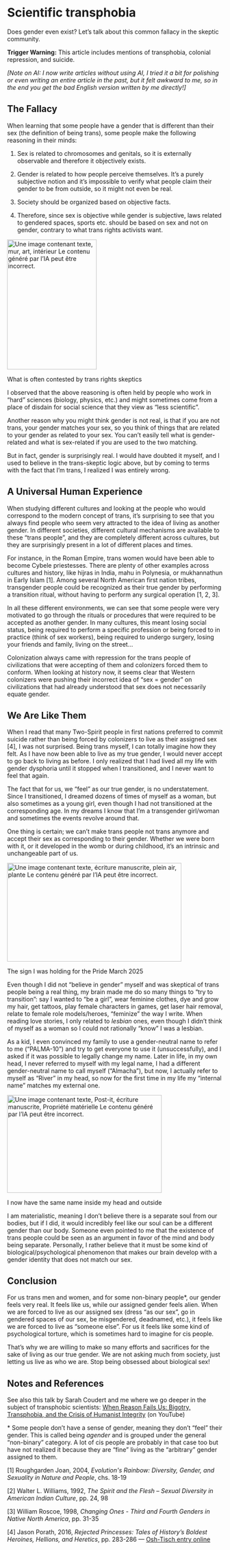 # Scientific transphobia

Does gender even exist? Let’s talk about this common fallacy in the
skeptic community.

**Trigger Warning:** This article includes mentions of transphobia,
colonial repression, and suicide.

*\[Note on AI: I now write articles without using AI, I tried it a bit
for polishing or even writing an entire article in the past, but it felt
awkward to me, so in the end you get the bad English version written by
me directly!\]*

## The Fallacy

When learning that some people have a gender that is different than
their sex (the definition of being trans), some people make the
following reasoning in their minds:

1.  Sex is related to chromosomes and genitals, so it is externally
    observable and therefore it objectively exists.

2.  Gender is related to how people perceive themselves. It’s a purely
    subjective notion and it’s impossible to verify what people claim
    their gender to be from outside, so it might not even be real.

3.  Society should be organized based on objective facts.

4.  Therefore, since sex is objective while gender is subjective, laws
    related to gendered spaces, sports etc. should be based on sex and
    not on gender, contrary to what trans rights activists want.

<img src="media/image1.jpeg" style="width:2.17497in;height:3.15685in"
alt="Une image contenant texte, mur, art, intérieur Le contenu généré par l’IA peut être incorrect." />

What is often contested by trans rights skeptics

I observed that the above reasoning is often held by people who work in
“hard” sciences (biology, physics, etc.) and might sometimes come from a
place of disdain for social science that they view as “less scientific”.

Another reason why you might think gender is not real, is that if you
are not trans, your gender matches your sex, so you think of things that
are related to your gender as related to your sex. You can’t easily tell
what is gender-related and what is sex-related if you are used to the
two matching.

But in fact, gender is surprisingly real. I would have doubted it
myself, and I used to believe in the trans-skeptic logic above, but by
coming to terms with the fact that I’m trans, I realized I was entirely
wrong.

## A Universal Human Experience

When studying different cultures and looking at the people who would
correspond to the modern concept of trans, it’s surprising to see that
you always find people who seem very attracted to the idea of living as
another gender. In different societies, different cultural mechanisms
are available to these “trans people”, and they are completely different
across cultures, but they are surprisingly present in a lot of different
places and times.

For instance, in the Roman Empire, trans women would have been able to
become Cybele priestesses. There are plenty of other examples across
cultures and history, like hijras in India, mahu in Polynesia, or
mukhannathun in Early Islam \[1\]. Among several North American first
nation tribes, transgender people could be recognized as their true
gender by performing a transition ritual, without having to perform any
surgical operation \[1, 2, 3\].

In all these different environments, we can see that some people were
very motivated to go through the rituals or procedures that were
required to be accepted as another gender. In many cultures, this meant
losing social status, being required to perform a specific profession or
being forced to in practice (think of sex workers), being required to
undergo surgery, losing your friends and family, living on the street…

Colonization always came with repression for the trans people of
civilizations that were accepting of them and colonizers forced them to
conform. When looking at history now, it seems clear that Western
colonizers were pushing their incorrect idea of “sex = gender” on
civilizations that had already understood that sex does not necessarily
equate gender.

## We Are Like Them

When I read that many Two-Spirit people in first nations preferred to
commit suicide rather than being forced by colonizers to live as their
assigned sex \[4\], I was not surprised. Being trans myself, I can
totally imagine how they felt. As I have now been able to live as my
true gender, I would never accept to go back to living as before. I only
realized that I had lived all my life with gender dysphoria until it
stopped when I transitioned, and I never want to feel that again.

The fact that for us, we “feel” as our true gender, is no
understatement. Since I transitioned, I dreamed dozens of times of
myself as a woman, but also sometimes as a young girl, even though I had
not transitioned at the corresponding age. In my dreams I know that I’m
a transgender girl/woman and sometimes the events revolve around that.

One thing is certain; we can’t make trans people not trans anymore and
accept their sex as corresponding to their gender. Whether we were born
with it, or it developed in the womb or during childhood, it’s an
intrinsic and unchangeable part of us.

<img src="media/image2.jpeg" style="width:4.23478in;height:2.3886in"
alt="Une image contenant texte, écriture manuscrite, plein air, plante Le contenu généré par l’IA peut être incorrect." />

The sign I was holding for the Pride March 2025

Even though I did not “believe in gender” myself and was skeptical of
trans people being a real thing, my brain made me do so many things to
“try to transition”: say I wanted to “be a girl”, wear feminine clothes,
dye and grow my hair, get tattoos, play female characters in games, get
laser hair removal, relate to female role models/heroes, “feminize” the
way I write. When reading love stories, I only related to *lesbian*
ones, even though I didn’t think of myself as a woman so I could not
rationally “know” I was a lesbian.

As a kid, I even convinced my family to use a gender-neutral name to
refer to me (“PALMA-10”) and try to get everyone to use it
(unsuccessfully), and I asked if it was possible to legally change my
name. Later in life, in my own head, I never referred to myself with my
legal name, I had a different gender-neutral name to call myself
(“Almacha”), but now, I actually refer to myself as “River” in my head,
so now for the first time in my life my “internal name” matches my
external one.

<img src="media/image3.jpeg" style="width:3.76437in;height:2.37346in"
alt="Une image contenant texte, Post-it, écriture manuscrite, Propriété matérielle Le contenu généré par l’IA peut être incorrect." />

I now have the same name inside my head and outside

I am materialistic, meaning I don’t believe there is a separate soul
from our bodies, but if I did, it would incredibly feel like our soul
can be a different gender than our body. Someone even pointed to me that
the existence of trans people could be seen as an argument in favor of
the mind and body being separate. Personally, I rather believe that it
must be some kind of biological/psychological phenomenon that makes our
brain develop with a gender identity that does not match our sex.

## Conclusion

For us trans men and women, and for some non-binary people\*, our gender
feels very real. It feels like us, while our assigned gender feels
alien. When we are forced to live as our assigned sex (dress “as our
sex”, go in gendered spaces of our sex, be misgendered, deadnamed,
etc.), it feels like we are forced to live as “someone else”. For us it
feels like some kind of psychological torture, which is sometimes hard
to imagine for cis people.

That’s why we are willing to make so many efforts and sacrifices for the
sake of living as our true gender. We are not asking much from society,
just letting us live as who we are. Stop being obsessed about biological
sex!

## Notes and References

See also this talk by Sarah Coudert and me where we go deeper in the
subject of transphobic scientists: [When Reason Fails Us: Bigotry,
Transphobia, and the Crisis of Humanist
Integrity](https://www.youtube.com/watch?v=aAEoy9k9cwM) (on YouTube)

\* Some people don’t have a sense of gender, meaning they don’t “feel”
their gender. This is called being *agender* and is grouped under the
general “non-binary” category. A lot of cis people are probably in that
case too but have not realized it because they are “fine” living as the
“arbitrary” gender assigned to them.

\[1\] Roughgarden Joan, 2004, *Evolution's Rainbow: Diversity, Gender,
and Sexuality in Nature and People*, chs. 18-19

\[2\] Walter L. Williams, 1992, *The Spirit and the Flesh – Sexual
Diversity in American Indian Culture*, pp. 24, 98

\[3\] William Roscoe, 1998, *Changing Ones - Third and Fourth Genders in
Native North America*, pp. 31-35

\[4\] Jason Porath, 2016, *Rejected Princesses: Tales of History’s
Boldest Heroines, Hellions, and Heretics*, pp. 283-286 — [Osh-Tisch
entry online](http://www.rejectedprincesses.com/princesses/osh-tisch)
